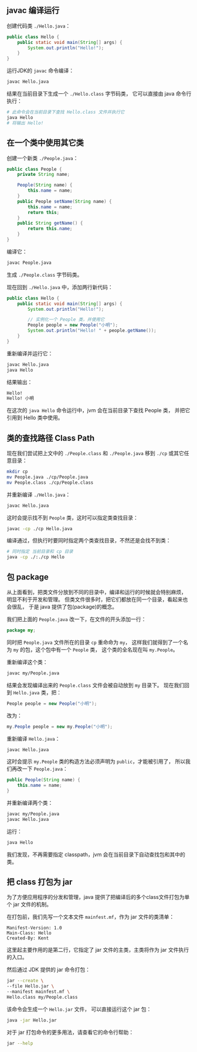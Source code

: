 ## javac 编译运行

创建代码类 `./Hello.java`：
```java
public class Hello {
    public static void main(String[] args) {
        System.out.println("Hello!");
    }
}
```

运行JDK的 `javac` 命令编译：
```bash
javac Hello.java
```

结果在当前目录下生成一个 `./Hello.class` 字节码类，
它可以直接由 java 命令行执行：

```bash
# 此命令会在当前目录下查找 Hello.class 文件并执行它
java Hello
# 将输出 Hello!
```

## 在一个类中使用其它类

创建一个新类 `./People.java`：

```java
public class People {
    private String name;

    People(String name) {
        this.name = name;
    }
    public People setName(String name) {
        this.name = name;
        return this;
    }
    public String getName() {
        return this.name;
    }
}
```
编译它：
```bash
javac People.java
```
生成 `./People.class` 字节码类。

现在回到 `./Hello.java` 中，添加两行新代码：

```java
public class Hello {
    public static void main(String[] args) {
        System.out.println("Hello!");

        // 实例化一个 People 类，并使用它
        People people = new People("小明");
        System.out.println("Hello! " + people.getName());
    }
}
```

重新编译并运行它：
```bash
javac Hello.java
java Hello
```
结果输出：
```bash
Hello!
Hello! 小明
```

在这次的 `java Hello` 命令运行中，jvm 会在当前目录下查找 People 类，
并把它引用到 Hello 类中使用。

## 类的查找路径 Class Path

现在我们尝试把上文中的 `./People.class` 和 `./People.java`
移到 `./cp` 或其它任意目录：

```bash
mkdir cp
mv People.java ./cp/People.java
mv People.class ./cp/People.class
```

并重新编译 `./Hello.java`：

```bash
javac Hello.java
```

这时会提示找不到 `People` 类，这时可以指定类查找目录：

```bash
javac -cp ./cp Hello.java
```

编译通过，但执行时要同时指定两个类查找目录，不然还是会找不到类：
```bash
# 同时指定 当前目录和 cp 目录
java -cp ./:./cp Hello
```

## 包 package

从上面看到，把类文件分放到不同的目录中，编译和运行的时候就会特别麻烦，
明显不利于开发和管理。
但类文件很多时，把它们都放在同一个目录，看起来也会很乱，
于是 java 提供了包(package)的概念。

我们把上面的 `People.java` 改一下，在文件的开头添加一行：
```java
package my;
```

同时把 `People.java` 文件所在的目录 `cp` 重命命为 `my`，
这样我们就得到了一个名为 `my` 的包，这个包中有一个 `People` 类，
这个类的全名现在叫 `my.People`。

重新编译这个类：
```bash
javac my/People.java
```
结果会发现编译出来的 `People.class` 文件会被自动放到 `my` 目录下。
现在我们回到 `Hello.java` 类，把：
```java
People people = new People("小明");
```
改为：
```java
my.People people = new my.People("小明");
```

重新编译 `Hello.java`：
```bash
javac Hello.java
```
这时会提示 `my.People` 类的构造方法必须声明为 `public`，才能被引用了，
所以我们再改一下 `People.java`：
```java
public People(String name) {
    this.name = name;
}
```
并重新编译两个类：
```bash
javac my/People.java
javac Hello.java
```
运行：
```bash
java Hello
```

我们发现，不再需要指定 classpath，jvm 会在当前目录下自动查找包和其中的类。

## 把 class 打包为 jar

为了方便应用程序的分发和管理，java 提供了把编译后的多个class文件打包为单个
jar 文件的机制。

在打包前，我们先写一个文本文件 `mainfest.mf`，作为 jar 文件的类清单：

```text
Manifest-Version: 1.0
Main-Class: Hello
Created-By: Kent
```
这里起主要作用的是第二行，它指定了 jar 文件的主类，主类将作为 jar 文件执行的入口。

然后通过 JDK 提供的 jar 命令打包：
```bash
jar --create \
--file Hello.jar \
--manifest mainfest.mf \
Hello.class my/People.class
```
该命令会生成一个 `Hello.jar` 文件，
可以直接运行这个 jar 包：
```bash
java -jar Hello.jar
```

对于 jar 打包命令的更多用法，请查看它的命令行帮助：
```bash
jar --help
```